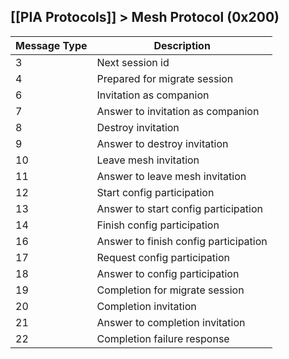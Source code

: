 [[PIA Protocols]] > Mesh Protocol (0x200)
---
| Message Type | Description |
| --- | --- |
| 3 | Next session id |
| 4 | Prepared for migrate session |
| 6 | Invitation as companion |
| 7 | Answer to invitation as companion |
| 8 | Destroy invitation |
| 9 | Answer to destroy invitation |
| 10 | Leave mesh invitation |
| 11 | Answer to leave mesh invitation |
| 12 | Start config participation |
| 13 | Answer to start config participation |
| 14 | Finish config participation |
| 16 | Answer to finish config participation |
| 17 | Request config participation |
| 18 | Answer to config participation |
| 19 | Completion for migrate session |
| 20 | Completion invitation |
| 21 | Answer to completion invitation |
| 22 | Completion failure response |